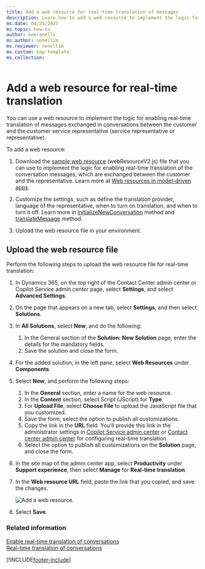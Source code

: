 ```yaml
---
title: Add a web resource for real-time translation of messages
description: Learn how to add a web resource to implement the logic for enabling real-time translation of messages exchanged between your customers and service representatives.
ms.date: 04/25/2025
ms.topic: how-to
author: neeranelli
ms.author: nenellim
ms.reviewer: nenellim
ms.custom: bap-template
ms.collection:
---
```

# Add a web resource for real-time translation

You can use a web resource to implement the logic for enabling real-time translation of messages exchanged in conversations between the customer and the customer service representative (service representative or representative).

To add a web resource:

1. Download the [sample web resource](https://github.com/microsoft/Dynamics365-Apps-Samples/tree/master/customer-service/omnichannel/real-time-translation) (webResourceV2.js) file that you can use to implement the logic for enabling real-time translation of the conversation messages, which are exchanged between the customer and the representative. Learn more at [Web resources in model-driven apps](/powerapps/developer/model-driven-apps/web-resources).

2. Customize the settings, such as define the translation provider, language of the representative, when to turn on translation, and when to turn it off. Learn more in [initializeNewConversation](../develop/reference/methods/initializeNewConversation.md) method and [translateMessage](../develop/reference/methods/translateMessage.md) method.

3. Upload the web resource file in your environment.

## Upload the web resource file

Perform the following steps to upload the web resource file for real-time translation:

1. In Dynamics 365, on the top right of the Contact Center admin center or Copilot Service admin center page, select **Settings**, and select **Advanced Settings**.

2. On the page that appears on a new tab, select **Settings**, and then select **Solutions**.

3. In **All Solutions**, select **New**, and do the following:
   1. In the General section of the **Solution: New Solution** page, enter the details for the mandatory fields.
   2. Save the solution and close the form.

4. For the added solution, in the left pane, select **Web Resources** under **Components**.

5. Select **New**, and perform the following steps:
   1. In the **General** section, enter a name for the web resource.
   1. In the **Content** section, select Script (JScript) for **Type**.
   1. For **Upload File**, select **Choose File** to upload the JavaScript file that you customized.
   1. Save the form, select the option to publish all customizations.
   1. Copy the link in the **URL** field. You'll provide this link in the administrator settings in [Copilot Service admin center](../implement/cs-admin-center.md) or [Contact center admin center](/dynamics365/contact-center/administer/cc-admin-center) for configuring real-time translation.
   1. Select the option to publish all customizations on the **Solution** page, and close the form.
   
6. In the site map of the admin center app, select **Productivity** under **Support experience**, then select **Manage** for **Real-time translation**.

7. In the **Web resource URL** field, paste the link that you copied, and save the changes.

   ![Add a web resource.](../media/real-time-translation-web-resource.png "Add a web resource")
8. Select **Save**.

### Related information

[Enable real-time translation of conversations](../administer/enable-real-time-translation.md)  
[Real-time translation of conversations](../use/oc-real-time-translation.md)  


[!INCLUDE[footer-include](../../includes/footer-banner.md)]
